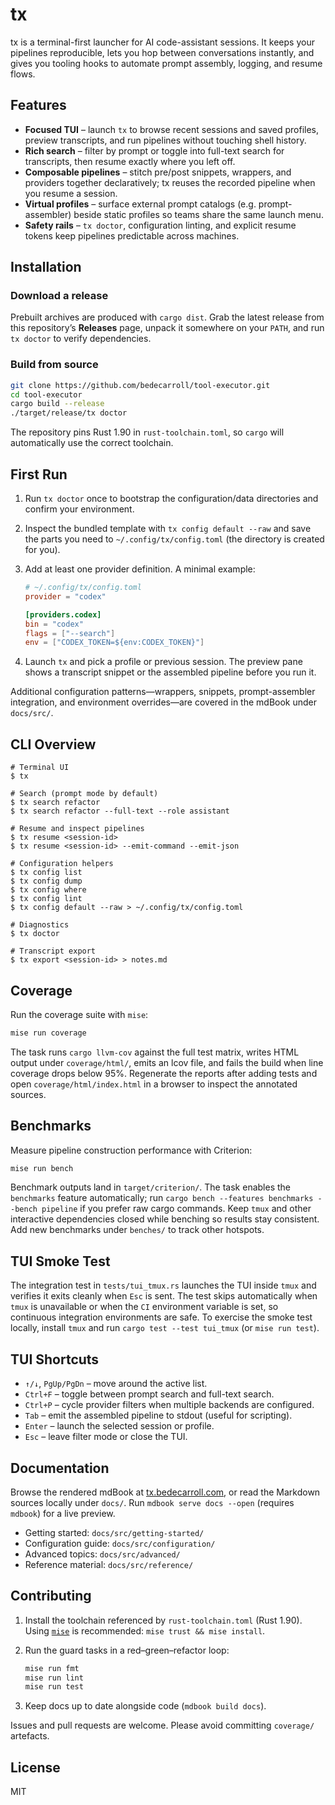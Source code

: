 # tx

tx is a terminal-first launcher for AI code-assistant sessions. It keeps your pipelines reproducible, lets you hop between conversations instantly, and gives you tooling hooks to automate prompt assembly, logging, and resume flows.

## Features

- **Focused TUI** – launch `tx` to browse recent sessions and saved profiles, preview transcripts, and run pipelines without touching shell history.
- **Rich search** – filter by prompt or toggle into full-text search for transcripts, then resume exactly where you left off.
- **Composable pipelines** – stitch pre/post snippets, wrappers, and providers together declaratively; tx reuses the recorded pipeline when you resume a session.
- **Virtual profiles** – surface external prompt catalogs (e.g. prompt-assembler) beside static profiles so teams share the same launch menu.
- **Safety rails** – `tx doctor`, configuration linting, and explicit resume tokens keep pipelines predictable across machines.

## Installation

### Download a release

Prebuilt archives are produced with `cargo dist`. Grab the latest release from this repository’s **Releases** page, unpack it somewhere on your `PATH`, and run `tx doctor` to verify dependencies.

### Build from source

```bash
git clone https://github.com/bedecarroll/tool-executor.git
cd tool-executor
cargo build --release
./target/release/tx doctor
```

The repository pins Rust 1.90 in `rust-toolchain.toml`, so `cargo` will automatically use the correct toolchain.

## First Run

1. Run `tx doctor` once to bootstrap the configuration/data directories and confirm your environment.
2. Inspect the bundled template with `tx config default --raw` and save the parts you need to `~/.config/tx/config.toml` (the directory is created for you).
3. Add at least one provider definition. A minimal example:

   ```toml
   # ~/.config/tx/config.toml
   provider = "codex"

   [providers.codex]
   bin = "codex"
   flags = ["--search"]
   env = ["CODEX_TOKEN=${env:CODEX_TOKEN}"]
   ```

4. Launch `tx` and pick a profile or previous session. The preview pane shows a transcript snippet or the assembled pipeline before you run it.

Additional configuration patterns—wrappers, snippets, prompt-assembler integration, and environment overrides—are covered in the mdBook under `docs/src/`.

## CLI Overview

```text
# Terminal UI
$ tx

# Search (prompt mode by default)
$ tx search refactor
$ tx search refactor --full-text --role assistant

# Resume and inspect pipelines
$ tx resume <session-id>
$ tx resume <session-id> --emit-command --emit-json

# Configuration helpers
$ tx config list
$ tx config dump
$ tx config where
$ tx config lint
$ tx config default --raw > ~/.config/tx/config.toml

# Diagnostics
$ tx doctor

# Transcript export
$ tx export <session-id> > notes.md
```

## Coverage

Run the coverage suite with `mise`:

```bash
mise run coverage
```

The task runs `cargo llvm-cov` against the full test matrix, writes HTML output under `coverage/html/`, emits an lcov file, and fails the build when line coverage drops below 95%. Regenerate the reports after adding tests and open `coverage/html/index.html` in a browser to inspect the annotated sources.

## Benchmarks

Measure pipeline construction performance with Criterion:

```bash
mise run bench
```

Benchmark outputs land in `target/criterion/`. The task enables the `benchmarks` feature automatically; run `cargo bench --features benchmarks --bench pipeline` if you prefer raw cargo commands. Keep `tmux` and other interactive dependencies closed while benching so results stay consistent. Add new benchmarks under `benches/` to track other hotspots.

## TUI Smoke Test

The integration test in `tests/tui_tmux.rs` launches the TUI inside `tmux` and verifies it exits cleanly when `Esc` is sent. The test skips automatically when `tmux` is unavailable or when the `CI` environment variable is set, so continuous integration environments are safe. To exercise the smoke test locally, install `tmux` and run `cargo test --test tui_tmux` (or `mise run test`).

## TUI Shortcuts

- `↑/↓`, `PgUp/PgDn` – move around the active list.
- `Ctrl+F` – toggle between prompt search and full-text search.
- `Ctrl+P` – cycle provider filters when multiple backends are configured.
- `Tab` – emit the assembled pipeline to stdout (useful for scripting).
- `Enter` – launch the selected session or profile.
- `Esc` – leave filter mode or close the TUI.

## Documentation

Browse the rendered mdBook at [tx.bedecarroll.com](https://tx.bedecarroll.com), or read the Markdown sources locally under `docs/`. Run `mdbook serve docs --open` (requires `mdbook`) for a live preview.

- Getting started: `docs/src/getting-started/`
- Configuration guide: `docs/src/configuration/`
- Advanced topics: `docs/src/advanced/`
- Reference material: `docs/src/reference/`

## Contributing

1. Install the toolchain referenced by `rust-toolchain.toml` (Rust 1.90). Using [`mise`](https://mise.jdx.dev/) is recommended: `mise trust && mise install`.
2. Run the guard tasks in a red–green–refactor loop:

   ```bash
   mise run fmt
   mise run lint
   mise run test
   ```

3. Keep docs up to date alongside code (`mdbook build docs`).

Issues and pull requests are welcome. Please avoid committing `coverage/` artefacts.

## License

MIT
